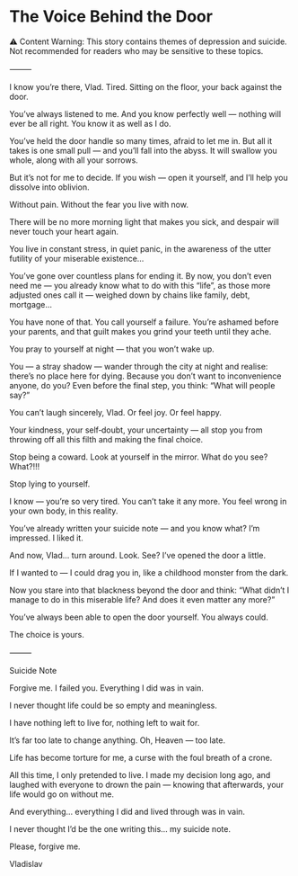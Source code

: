 # The Voice Behind the Door



⚠️ Content Warning: This story contains themes of depression and suicide.
Not recommended for readers who may be sensitive to these topics.

⸻

I know you’re there, Vlad.
Tired.
Sitting on the floor, your back against the door.

You’ve always listened to me.
And you know perfectly well — nothing will ever be all right.
You know it as well as I do.

You’ve held the door handle so many times, afraid to let me in.
But all it takes is one small pull — and you’ll fall into the abyss.
It will swallow you whole, along with all your sorrows.

But it’s not for me to decide.
If you wish — open it yourself,
and I’ll help you dissolve into oblivion.

Without pain.
Without the fear you live with now.

There will be no more morning light that makes you sick,
and despair will never touch your heart again.

You live in constant stress,
in quiet panic,
in the awareness of the utter futility of your miserable existence…

You’ve gone over countless plans for ending it.
By now, you don’t even need me —
you already know what to do with this “life”,
as those more adjusted ones call it —
weighed down by chains like family, debt, mortgage…

You have none of that.
You call yourself a failure.
You’re ashamed before your parents,
and that guilt makes you grind your teeth until they ache.

You pray to yourself at night —
that you won’t wake up.

You — a stray shadow — wander through the city at night
and realise: there’s no place here for dying.
Because you don’t want to inconvenience anyone, do you?
Even before the final step, you think:
“What will people say?”

You can’t laugh sincerely, Vlad.
Or feel joy.
Or feel happy.

Your kindness, your self‑doubt, your uncertainty —
all stop you from throwing off all this filth
and making the final choice.

Stop being a coward.
Look at yourself in the mirror.
What do you see?
What?!!!

Stop lying to yourself.

I know — you’re so very tired.
You can’t take it any more.
You feel wrong in your own body,
in this reality.

You’ve already written your suicide note —
and you know what?
I’m impressed.
I liked it.

And now, Vlad… turn around.
Look.
See?
I’ve opened the door a little.

If I wanted to — I could drag you in,
like a childhood monster from the dark.

Now you stare into that blackness beyond the door
and think:
“What didn’t I manage to do in this miserable life?
And does it even matter any more?”

You’ve always been able to open the door yourself.
You always could.

The choice is yours.

⸻

Suicide Note

Forgive me.
I failed you.
Everything I did was in vain.

I never thought life could be so empty and meaningless.

I have nothing left to live for,
nothing left to wait for.

It’s far too late to change anything.
Oh, Heaven — too late.

Life has become torture for me,
a curse with the foul breath of a crone.

All this time, I only pretended to live.
I made my decision long ago,
and laughed with everyone to drown the pain —
knowing that afterwards,
your life would go on without me.

And everything…
everything I did and lived through
was in vain.

I never thought I’d be the one writing this… my suicide note.

Please, forgive me.


Vladislav
